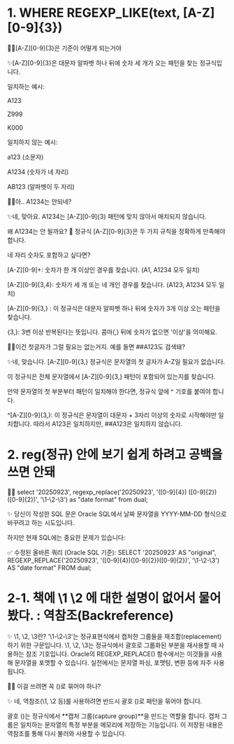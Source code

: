 # 1. WHERE REGEXP_LIKE(text, [A-Z][0-9]{3})

🤷‍♀️[A-Z][0-9]{3}은 기준이 어떻게 되는거야

✨[A-Z][0-9]{3}은 대문자 알파벳 하나 뒤에 숫자 세 개가 오는 패턴을 찾는 정규식입니다.

일치하는 예시:

A123

Z999

K000

일치하지 않는 예시:

a123 (소문자)

A1234 (숫자가 네 자리)

AB123 (알파벳이 두 자리)

🤷‍♀️아.. A1234는 안되네?

✨네, 맞아요. A1234는 [A-Z][0-9]{3} 패턴에 맞지 않아서 매치되지 않습니다.

왜 A1234는 안 될까요? 🤔
정규식 [A-Z][0-9]{3}은 두 가지 규칙을 정확하게 만족해야 합니다.

네 자리 숫자도 포함하고 싶다면?

[A-Z][0-9]+: 숫자가 한 개 이상인 경우를 찾습니다. (A1, A1234 모두 일치)

[A-Z][0-9]{3,4}: 숫자가 세 개 또는 네 개인 경우를 찾습니다. (A123, A1234 모두 일치)

[A-Z][0-9]{3,} : 이 정규식은 대문자 알파벳 하나 뒤에 숫자가 3개 이상 오는 패턴을 찾습니다.

{3,}: 3번 이상 반복된다는 뜻입니다. 콤마(,) 뒤에 숫자가 없으면 '이상'을 의미해요.

🤷‍♀️이건 첫글자가 그럴 필요는 없는거지. 예를 들면 ##A123도 검색돼?

✨네, 맞습니다. [A-Z][0-9]{3,} 정규식은 문자열의 첫 글자가 A-Z일 필요가 없습니다.

이 정규식은 전체 문자열에서 [A-Z][0-9]{3,} 패턴이 포함되어 있는지를 찾습니다.

만약 문자열의 첫 부분부터 패턴이 일치해야 한다면, 정규식 앞에 ^ 기호를 붙여야 합니다.

^[A-Z][0-9]{3,}: 이 정규식은 문자열이 대문자 + 3자리 이상의 숫자로 시작해야만 일치합니다. 따라서 A123은 일치하지만, ##A123은 일치하지 않습니다.

# 2. reg(정규) 안에 보기 쉽게 하려고 공백을 쓰면 안돼
🤷‍♀️
select '20250923',
        regexp_replace('20250923', '([0-9]{4}) ([0-9]{2}) ([0-9]{2})',
                    '\1-\2-\3') as "date format"
                    from dual;
                    
✨ 당신이 작성한 SQL 문은 Oracle SQL에서 날짜 문자열을 YYYY-MM-DD 형식으로 바꾸려고 하는 시도입니다.

하지만 현재 SQL에는 중요한 문제가 있습니다:

✅ 수정된 올바른 쿼리 (Oracle SQL 기준):
SELECT 
    '20250923' AS "original",
    REGEXP_REPLACE('20250923', '([0-9]{4})([0-9]{2})([0-9]{2})', '\1-\2-\3') AS "date format"
FROM dual;

# 2-1. 책에 \1 \2 에 대한 설명이 없어서 물어봤다. : 역참조(Backreference)

✨ \1, \2, \3란?
'\1-\2-\3'는 정규표현식에서 캡처한 그룹들을 재조합(replacement) 하기 위한 구문입니다.
\1, \2, \3는 정규식에서 괄호로 그룹화된 부분을 재사용할 때 사용하는 참조 기호입니다.
Oracle의 REGEXP_REPLACE() 함수에서는 이것들을 사용해 문자열을 포맷할 수 있습니다.
실전에서는 문자열 파싱, 포맷팅, 변환 등에 자주 사용됩니다.

🤷‍♀️ 이걸 쓰려면 꼭 ()로 묶어야 하나?

✨ 네, 역참조(\1, \2 등)를 사용하려면 반드시 괄호 ()로 패턴을 묶어야 합니다.

괄호 ()는 정규식에서 **캡처 그룹(capture group)**을 만드는 역할을 합니다. 캡처 그룹은 일치하는 문자열의 특정 부분을 메모리에 저장하는 기능입니다. 이 저장된 내용은 역참조를 통해 다시 불러와 사용할 수 있습니다.
